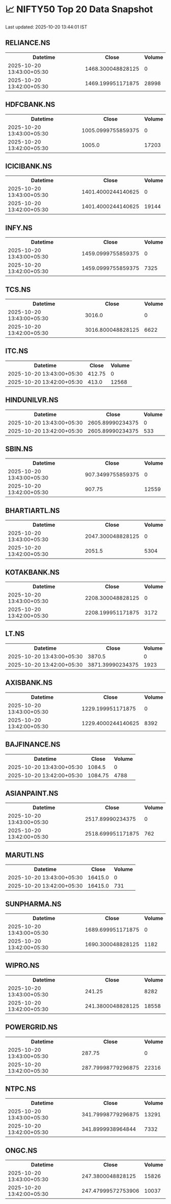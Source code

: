 # 📈 NIFTY50 Top 20 Data Snapshot

Last updated: 2025-10-20 13:44:01 IST

## RELIANCE.NS

<table>
  <tr><th>Datetime</th><th>Close</th><th>Volume</th></tr>
  <tr><td>2025-10-20 13:43:00+05:30</td><td>1468.300048828125</td><td>0</td></tr>
  <tr><td>2025-10-20 13:42:00+05:30</td><td>1469.199951171875</td><td>28998</td></tr>
</table>

## HDFCBANK.NS

<table>
  <tr><th>Datetime</th><th>Close</th><th>Volume</th></tr>
  <tr><td>2025-10-20 13:43:00+05:30</td><td>1005.0999755859375</td><td>0</td></tr>
  <tr><td>2025-10-20 13:42:00+05:30</td><td>1005.0</td><td>17203</td></tr>
</table>

## ICICIBANK.NS

<table>
  <tr><th>Datetime</th><th>Close</th><th>Volume</th></tr>
  <tr><td>2025-10-20 13:43:00+05:30</td><td>1401.4000244140625</td><td>0</td></tr>
  <tr><td>2025-10-20 13:42:00+05:30</td><td>1401.4000244140625</td><td>19144</td></tr>
</table>

## INFY.NS

<table>
  <tr><th>Datetime</th><th>Close</th><th>Volume</th></tr>
  <tr><td>2025-10-20 13:43:00+05:30</td><td>1459.0999755859375</td><td>0</td></tr>
  <tr><td>2025-10-20 13:42:00+05:30</td><td>1459.0999755859375</td><td>7325</td></tr>
</table>

## TCS.NS

<table>
  <tr><th>Datetime</th><th>Close</th><th>Volume</th></tr>
  <tr><td>2025-10-20 13:43:00+05:30</td><td>3016.0</td><td>0</td></tr>
  <tr><td>2025-10-20 13:42:00+05:30</td><td>3016.800048828125</td><td>6622</td></tr>
</table>

## ITC.NS

<table>
  <tr><th>Datetime</th><th>Close</th><th>Volume</th></tr>
  <tr><td>2025-10-20 13:43:00+05:30</td><td>412.75</td><td>0</td></tr>
  <tr><td>2025-10-20 13:42:00+05:30</td><td>413.0</td><td>12568</td></tr>
</table>

## HINDUNILVR.NS

<table>
  <tr><th>Datetime</th><th>Close</th><th>Volume</th></tr>
  <tr><td>2025-10-20 13:43:00+05:30</td><td>2605.89990234375</td><td>0</td></tr>
  <tr><td>2025-10-20 13:42:00+05:30</td><td>2605.89990234375</td><td>533</td></tr>
</table>

## SBIN.NS

<table>
  <tr><th>Datetime</th><th>Close</th><th>Volume</th></tr>
  <tr><td>2025-10-20 13:43:00+05:30</td><td>907.3499755859375</td><td>0</td></tr>
  <tr><td>2025-10-20 13:42:00+05:30</td><td>907.75</td><td>12559</td></tr>
</table>

## BHARTIARTL.NS

<table>
  <tr><th>Datetime</th><th>Close</th><th>Volume</th></tr>
  <tr><td>2025-10-20 13:43:00+05:30</td><td>2047.300048828125</td><td>0</td></tr>
  <tr><td>2025-10-20 13:42:00+05:30</td><td>2051.5</td><td>5304</td></tr>
</table>

## KOTAKBANK.NS

<table>
  <tr><th>Datetime</th><th>Close</th><th>Volume</th></tr>
  <tr><td>2025-10-20 13:43:00+05:30</td><td>2208.300048828125</td><td>0</td></tr>
  <tr><td>2025-10-20 13:42:00+05:30</td><td>2208.199951171875</td><td>3172</td></tr>
</table>

## LT.NS

<table>
  <tr><th>Datetime</th><th>Close</th><th>Volume</th></tr>
  <tr><td>2025-10-20 13:43:00+05:30</td><td>3870.5</td><td>0</td></tr>
  <tr><td>2025-10-20 13:42:00+05:30</td><td>3871.39990234375</td><td>1923</td></tr>
</table>

## AXISBANK.NS

<table>
  <tr><th>Datetime</th><th>Close</th><th>Volume</th></tr>
  <tr><td>2025-10-20 13:43:00+05:30</td><td>1229.199951171875</td><td>0</td></tr>
  <tr><td>2025-10-20 13:42:00+05:30</td><td>1229.4000244140625</td><td>8392</td></tr>
</table>

## BAJFINANCE.NS

<table>
  <tr><th>Datetime</th><th>Close</th><th>Volume</th></tr>
  <tr><td>2025-10-20 13:43:00+05:30</td><td>1084.5</td><td>0</td></tr>
  <tr><td>2025-10-20 13:42:00+05:30</td><td>1084.75</td><td>4788</td></tr>
</table>

## ASIANPAINT.NS

<table>
  <tr><th>Datetime</th><th>Close</th><th>Volume</th></tr>
  <tr><td>2025-10-20 13:43:00+05:30</td><td>2517.89990234375</td><td>0</td></tr>
  <tr><td>2025-10-20 13:42:00+05:30</td><td>2518.699951171875</td><td>762</td></tr>
</table>

## MARUTI.NS

<table>
  <tr><th>Datetime</th><th>Close</th><th>Volume</th></tr>
  <tr><td>2025-10-20 13:43:00+05:30</td><td>16415.0</td><td>0</td></tr>
  <tr><td>2025-10-20 13:42:00+05:30</td><td>16415.0</td><td>731</td></tr>
</table>

## SUNPHARMA.NS

<table>
  <tr><th>Datetime</th><th>Close</th><th>Volume</th></tr>
  <tr><td>2025-10-20 13:43:00+05:30</td><td>1689.699951171875</td><td>0</td></tr>
  <tr><td>2025-10-20 13:42:00+05:30</td><td>1690.300048828125</td><td>1182</td></tr>
</table>

## WIPRO.NS

<table>
  <tr><th>Datetime</th><th>Close</th><th>Volume</th></tr>
  <tr><td>2025-10-20 13:43:00+05:30</td><td>241.25</td><td>8282</td></tr>
  <tr><td>2025-10-20 13:42:00+05:30</td><td>241.3800048828125</td><td>18558</td></tr>
</table>

## POWERGRID.NS

<table>
  <tr><th>Datetime</th><th>Close</th><th>Volume</th></tr>
  <tr><td>2025-10-20 13:43:00+05:30</td><td>287.75</td><td>0</td></tr>
  <tr><td>2025-10-20 13:42:00+05:30</td><td>287.79998779296875</td><td>22316</td></tr>
</table>

## NTPC.NS

<table>
  <tr><th>Datetime</th><th>Close</th><th>Volume</th></tr>
  <tr><td>2025-10-20 13:43:00+05:30</td><td>341.79998779296875</td><td>13291</td></tr>
  <tr><td>2025-10-20 13:42:00+05:30</td><td>341.8999938964844</td><td>7332</td></tr>
</table>

## ONGC.NS

<table>
  <tr><th>Datetime</th><th>Close</th><th>Volume</th></tr>
  <tr><td>2025-10-20 13:43:00+05:30</td><td>247.3800048828125</td><td>15826</td></tr>
  <tr><td>2025-10-20 13:42:00+05:30</td><td>247.47999572753906</td><td>10037</td></tr>
</table>

